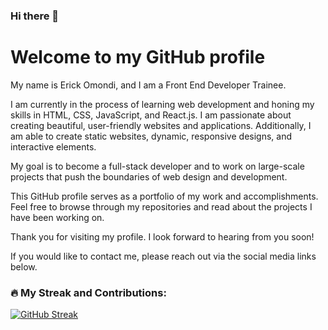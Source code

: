 ### Hi there 👋
# Welcome to my GitHub profile

My name is Erick Omondi, and I am a Front End Developer Trainee. 

I am currently in the process of learning web development and honing my skills in HTML, CSS, JavaScript, and React.js. I am passionate about creating beautiful, user-friendly websites and applications. Additionally, I am able to create static websites, dynamic, responsive designs, and interactive elements.

My goal is to become a full-stack developer and to work on large-scale projects that push the boundaries of web design and development.

This GitHub profile serves as a portfolio of my work and accomplishments. Feel free to browse through my repositories and read about the projects I have been working on. 

Thank you for visiting my profile. I look forward to hearing from you soon!

If you would like to contact me, please reach out via the social media links below.

### :fire: My Streak and Contributions:
[![GitHub Streak](https://github-readme-streak-stats.herokuapp.com/?user=ErickOmondi97&theme=dark&background=000000)](https://git.io/streak-stats)

<!--
**ErickOmondi97/ErickOmondi97** is a ✨ _special_ ✨ repository because its `README.md` (this file) appears on your GitHub profile.

Here are some ideas to get you started:

- 🔭 I’m currently working on ...
- 🌱 I’m currently learning ...
- 👯 I’m looking to collaborate on ...
- 🤔 I’m looking for help with ...
- 💬 Ask me about ...
- 📫 How to reach me: ...
- 😄 Pronouns: ...
- ⚡ Fun fact: ...
-->

